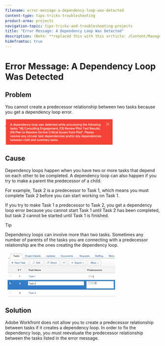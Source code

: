 ```yaml
---
filename: error-message-a-dependency-loop-was-detected
content-type: tips-tricks-troubleshooting
product-area: projects
navigation-topic: tips-tricks-and-troubleshooting-projects
title: "Error Message: A Dependency Loop Was Detected"
description: (Note: **replaced this with this arrticle: /Content/Manage work/Tasks/Use Prdcssrs/dependency-loop-overview.htm)
hidefromtoc: true
---
```


# Error Message: A Dependency Loop Was Detected

<!--
<p data-mc-conditions="QuicksilverOrClassic.Draft mode">(Note: **replaced this with this arrticle: /Content/Manage work/Tasks/Use Prdcssrs/dependency-loop-overview.htm) </p>
-->

## Problem

You cannot create a predecessor relationship between two tasks because you get a dependency loop error.

![Screen_Shot_2018-06-25_at_10.55.51_AM.png](assets/screen-shot-2018-06-25-at-10.55.51-am-350x84.png)

## Cause

Dependency loops happen when you have two or more tasks that depend on each other to be completed.&nbsp;A dependency loop can also happen if you try to make a parent the predecessor of a child.

For example, Task 2 is a predecessor to Task 1, which means you must complete Task 2 before you can start working on Task 1.

If you try to make Task 1 a predecessor to Task 2, you get a dependency loop error because you cannot start Task 1 until Task 2 has been completed, but task 2 cannot be started until Task 1 is finished.

>[!TIP]
>
>Dependency loops can involve more than two tasks. Sometimes any number of parents of the tasks you are connecting with a predecessor relationship are the ones creating the dependency loop.

&nbsp; ![Screen_Shot_2018-06-25_at_10.59.19_AM.png](assets/screen-shot-2018-06-25-at-10.59.19-am-350x146.png)&nbsp;

## Solution

Adobe Workfront does not allow you to create a predecessor relationship between tasks if it creates a dependency loop. In order to fix the dependency loop, you must reevaluate&nbsp;the predecessor relationship between the tasks listed in the error message.

&nbsp;
